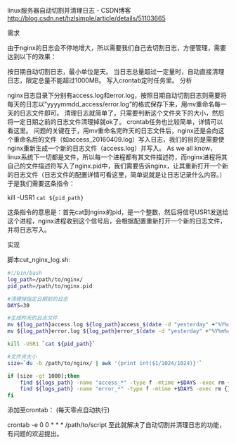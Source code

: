 

linux服务器自动切割并清理日志 - CSDN博客
 http://blog.csdn.net/hzlsimple/article/details/51103665

需求

由于nginx的日志会不停地增大，所以需要我们自己去切割日志，方便管理，需要达到以下的效果：

按日期自动切割日志，最小单位是天。
当日志总量超过一定量时，自动直接清理日志，限定总量不能超过1000MB。
写入crontab定时任务里。
分析

nginx日志目录下分别有access.log和error.log，按照日期自动切割日志则需要将每天的日志以”yyyymmdd_access/error.log”的格式保存下来，用mv重命名每一天的日志文件即可。
清理日志就简单了，只需要判断这个文件夹下的大小，然后将一定日期之前的日志文件清理掉就ok了。
crontab任务也比较简单，详情可以看这里。
问题的关键在于，用mv重命名完昨天的日志文件后，nginx还是会向这个重命名后的文件（如access_20160409.log）写入日志，我们的目的是需要使nginx重新生成一个新的日志文件（access.log）并写入。
As we all know，linux系统下一切都是文件，所以每一个进程都有其文件描述符，而nginx进程将其自己的文件描述符写入了nginx.pid中，我们需要告诉nginx，让其重新打开一个新的日志文件（日志文件的配置详情可看这里，简单说就是让日志记录什么内容。）于是我们需要这条指令：

kill -USR1 `cat ${pid_path}`

这条指令的意思是：首先cat到nginx的pid，是一个整数，然后将信号USR1发送给这个进程，nginx进程收到这个信号后，会根据配置重新打开一个新的日志文件，并将日志写入。

实现

脚本cut_nginx_log.sh:

```sh
#!/bin/bash
log_path=/path/to/nginx/
pid_path=/path/to/nginx.pid

#清理掉指定日期前的日志
DAYS=30

#生成昨天的日志文件
mv ${log_path}access.log ${log_path}access_$(date -d "yesterday" +"%Y%m%d").log
mv ${log_path}error.log ${log_path}error_$(date -d "yesterday" +"%Y%m%d").log

kill -USR1 `cat ${pid_path}`

#文件夹大小
size=`du -b /path/to/nginx/ | awk '{print int($1/1024/1024)}'`

if [size -gt 1000];then
    find ${logs_path} -name "access_*" -type f -mtime +$DAYS -exec rm {} \;
    find ${logs_path} -name "error_*" -type f -mtime +$DAYS -exec rm {} \;
fi
```

添加至crontab： 
(每天零点自动执行)

crontab -e
0 0 * * * /path/to/script
至此就解决了自动切割并清理日志的功能，有问题的欢迎提出。